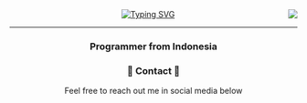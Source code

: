 <img align="right" src="https://visitor-badge.laobi.icu/badge?page_id=FarrelEdric.FarrelEdric" />


<div align="center"><a href="https://git.io/typing-svg"><img src="https://readme-typing-svg.demolab.com?font=Fira+Code&pause=1000&color=E4E4E4F8&background=000000&width=435&lines=Hai......;i'm+Farrel+Edric+" alt="Typing SVG" /></a>
</div>
<hr/>

<h3 align="center">Programmer from Indonesia</h3>

<div align="center">
    <h3>📖 Contact 📖</h3>
    <p>Feel free to reach out me in social media below</p>
    <div>
